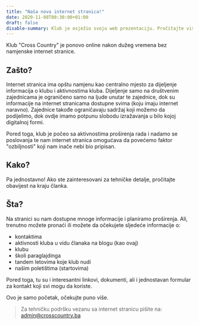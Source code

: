 ```yaml
---
title: "Naša nova internet stranica!"
date: 2020-11-08T00:30:00+01:00
draft: false
disable-summary: Klub je osježio svoju web prezentaciju. Pročitajte više o planovima za njenu budućnost u ovom članku.
---
```

Klub "Cross Country" je ponovo online nakon dužeg vremena bez namjenske internet stranice.

## Zašto?

Internet stranica ima opštu namjenu kao centralno mjesto za dijeljenje informacija o klubu i aktivnostima kluba.
Dijeljenje samo na društvenim zajednicama je ograničeno samo na ljude unutar te zajednice, dok su informacije na internet stranicama dostupne svima (koju imaju internet naravno).
Zajednice takođe ograničavaju sadržaj koji možemo da podijelimo, dok ovdje imamo potpunu slobodu izražavanja u bilo kojoj digitalnoj formi.

Pored toga, klub je počeo sa aktivnostima proširenja rada i nadamo se poslovanja te nam internet stranica omogućava da povećemo faktor "ozbiljnosti" koji nam inače nebi bio pripisan.

## Kako?

Pa jednostavno! Ako ste zainteresovani za tehničke detalje, pročitajte obavijest na kraju članka.


## Šta?

Na stranici su nam dostupne mnoge informacije i planiramo proširenja. Ali, trenutno možete pronaći ili možete da očekujete sljedeće informacije o:
* kontaktima
* aktivnosti kluba u vidu članaka na blogu (kao ovaj)
* klubu
* školi paraglajdinga
* tandem letovima koje klub nudi
* našim poletištima (startovima)

Pored toga, tu su i interesantni linkovi, dokumenti, ali i jednostavan formular za kontakt koji svi mogu da koriste.

Ovo je samo početak, očekujte puno više.

> Za tehničku podršku vezanu sa internet stranicu pišite na: [admin@crosscountry.ba](mailto:admin@crosscountry.ba)
